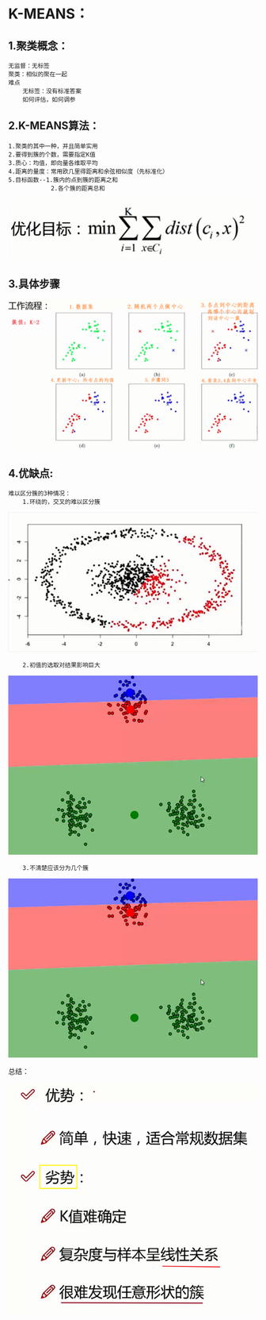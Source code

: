 # K-MEANS：

## 1.聚类概念：
    无监督：无标签
    聚类：相似的聚在一起
    难点
        无标签：没有标准答案
        如何评估，如何调参


## 2.K-MEANS算法：
    1.聚类的其中一种，并且简单实用
    2.要得到簇的个数，需要指定K值
    3.质心：均值，即向量各维取平均
    4.距离的量度：常用欧几里得距离和余弦相似度（先标准化）
    5.目标函数--1.簇内的点到簇的距离之和
                2.各个簇的距离总和
   ![目标](https://github.com/di-chong/Machine-Learning/blob/main/K_Means/picture/1.png)

## 3.具体步骤
![步骤](https://github.com/di-chong/Machine-Learning/blob/main/K_Means/picture/2.png)
## 4.优缺点:
    难以区分簇的3种情况：
        1.环绕的，交叉的难以区分簇
   ![环绕型](https://github.com/di-chong/Machine-Learning/blob/main/K_Means/picture/4.png)
   
        2.初值的选取对结果影响巨大
   ![初值的影响](https://github.com/di-chong/Machine-Learning/blob/main/K_Means/picture/5.png)
   
        3.不清楚应该分为几个簇
   ![簇值无法确定](https://github.com/di-chong/Machine-Learning/blob/main/K_Means/picture/5.png)
   
   总结：
   
![总结](https://github.com/di-chong/Machine-Learning/blob/main/K_Means/picture/3.png)
        



